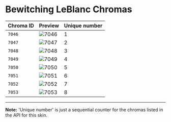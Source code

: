 # Bewitching LeBlanc Chromas

| Chroma ID | Preview | Unique number |
|---|---|---|
| `7046` | ![7046](https://raw.communitydragon.org/latest/plugins/rcp-be-lol-game-data/global/default/v1/champion-chroma-images/7/7046.png) | 1 |
| `7047` | ![7047](https://raw.communitydragon.org/latest/plugins/rcp-be-lol-game-data/global/default/v1/champion-chroma-images/7/7047.png) | 2 |
| `7048` | ![7048](https://raw.communitydragon.org/latest/plugins/rcp-be-lol-game-data/global/default/v1/champion-chroma-images/7/7048.png) | 3 |
| `7049` | ![7049](https://raw.communitydragon.org/latest/plugins/rcp-be-lol-game-data/global/default/v1/champion-chroma-images/7/7049.png) | 4 |
| `7050` | ![7050](https://raw.communitydragon.org/latest/plugins/rcp-be-lol-game-data/global/default/v1/champion-chroma-images/7/7050.png) | 5 |
| `7051` | ![7051](https://raw.communitydragon.org/latest/plugins/rcp-be-lol-game-data/global/default/v1/champion-chroma-images/7/7051.png) | 6 |
| `7052` | ![7052](https://raw.communitydragon.org/latest/plugins/rcp-be-lol-game-data/global/default/v1/champion-chroma-images/7/7052.png) | 7 |
| `7053` | ![7053](https://raw.communitydragon.org/latest/plugins/rcp-be-lol-game-data/global/default/v1/champion-chroma-images/7/7053.png) | 8 |

---

**Note:** 'Unique number' is just a sequential counter for the chromas listed in the API for this skin.